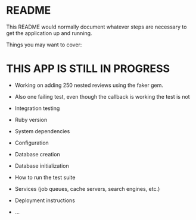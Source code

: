 # README

This README would normally document whatever steps are necessary to get the
application up and running.

Things you may want to cover:

# THIS APP IS STILL IN PROGRESS
* Working on adding 250 nested reviews using the faker gem.
* Also one failing test, even though the callback is working the test is not
* Integration testing 

* Ruby version

* System dependencies

* Configuration

* Database creation

* Database initialization

* How to run the test suite

* Services (job queues, cache servers, search engines, etc.)

* Deployment instructions

* ...
